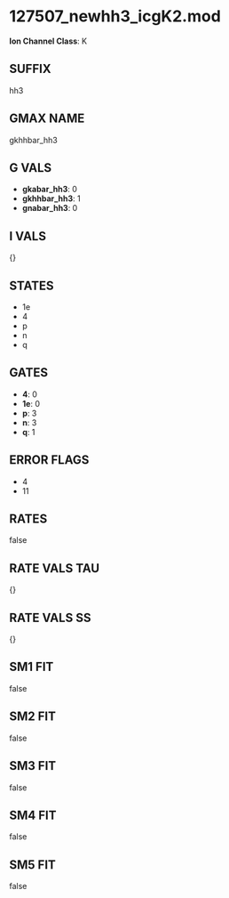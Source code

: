# 127507_newhh3_icgK2.mod

**Ion Channel Class**: K

## SUFFIX

hh3

## GMAX NAME

gkhhbar_hh3

## G VALS

- **gkabar_hh3**: 0
- **gkhhbar_hh3**: 1
- **gnabar_hh3**: 0

## I VALS

{}

## STATES

- 1e
- 4
- p
- n
- q

## GATES

- **4**: 0
- **1e**: 0
- **p**: 3
- **n**: 3
- **q**: 1

## ERROR FLAGS

- 4
- 11

## RATES

false

## RATE VALS TAU

{}

## RATE VALS SS

{}

## SM1 FIT

false

## SM2 FIT

false

## SM3 FIT

false

## SM4 FIT

false

## SM5 FIT

false

